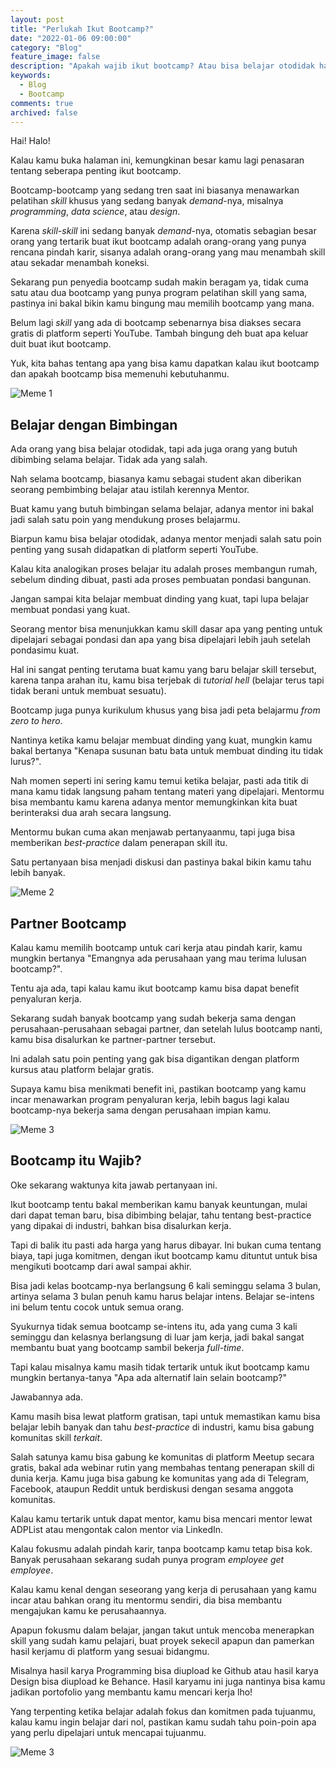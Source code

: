 ```yaml
---
layout: post
title: "Perlukah Ikut Bootcamp?"
date: "2022-01-06 09:00:00"
category: "Blog"
feature_image: false
description: "Apakah wajib ikut bootcamp? Atau bisa belajar otodidak hanya bermodal Youtube?"
keywords:
  - Blog
  - Bootcamp
comments: true
archived: false
---
```


Hai! Halo!

Kalau kamu buka halaman ini, kemungkinan besar kamu lagi penasaran tentang seberapa penting ikut bootcamp.

Bootcamp-bootcamp yang sedang tren saat ini biasanya menawarkan pelatihan *skill* khusus yang sedang banyak *demand*-nya, misalnya *programming*, *data science*, atau *design*.

Karena *skill-skill* ini sedang banyak *demand*-nya, otomatis sebagian besar orang yang tertarik buat ikut bootcamp adalah orang-orang yang punya rencana pindah karir, sisanya adalah orang-orang yang mau menambah skill atau sekadar menambah koneksi.

Sekarang pun penyedia bootcamp sudah makin beragam ya, tidak cuma satu atau dua bootcamp yang punya program pelatihan skill yang sama, pastinya ini bakal bikin kamu bingung mau memilih bootcamp yang mana.

Belum lagi *skill* yang ada di bootcamp sebenarnya bisa diakses secara gratis di platform seperti YouTube. Tambah bingung deh buat apa keluar duit buat ikut bootcamp.

Yuk, kita bahas tentang apa yang bisa kamu dapatkan kalau ikut bootcamp dan apakah bootcamp bisa memenuhi kebutuhanmu.

![Meme 1](/assets/memes/youtube-bootcamp.jpeg)

## Belajar dengan Bimbingan

Ada orang yang bisa belajar otodidak, tapi ada juga orang yang butuh dibimbing selama belajar. Tidak ada yang salah.

Nah selama bootcamp, biasanya kamu sebagai student akan diberikan seorang pembimbing belajar atau istilah kerennya Mentor.

Buat kamu yang butuh bimbingan selama belajar, adanya mentor ini bakal jadi salah satu poin yang mendukung proses belajarmu. 

Biarpun kamu bisa belajar otodidak, adanya mentor menjadi salah satu poin penting yang susah didapatkan di platform seperti YouTube. 

Kalau kita analogikan proses belajar itu adalah proses membangun rumah, sebelum dinding dibuat, pasti ada proses pembuatan pondasi bangunan.

Jangan sampai kita belajar membuat dinding yang kuat, tapi lupa belajar membuat pondasi yang kuat. 

Seorang mentor bisa menunjukkan kamu skill dasar apa yang penting untuk dipelajari sebagai pondasi dan apa yang bisa dipelajari lebih jauh setelah pondasimu kuat.

Hal ini sangat penting terutama buat kamu yang baru belajar skill tersebut, karena tanpa arahan itu, kamu bisa terjebak di *tutorial hell* (belajar terus tapi tidak berani untuk membuat sesuatu). 

Bootcamp juga punya kurikulum khusus yang bisa jadi peta belajarmu *from zero to hero*.

Nantinya ketika kamu belajar membuat dinding yang kuat, mungkin kamu bakal bertanya "Kenapa susunan batu bata untuk membuat dinding itu tidak lurus?".

Nah momen seperti ini sering kamu temui ketika belajar, pasti ada titik di mana kamu tidak langsung paham tentang materi yang dipelajari. Mentormu bisa membantu kamu karena adanya mentor memungkinkan kita buat berinteraksi dua arah secara langsung.

Mentormu bukan cuma akan menjawab pertanyaanmu, tapi juga bisa memberikan *best-practice* dalam penerapan skill itu.

Satu pertanyaan bisa menjadi diskusi dan pastinya bakal bikin kamu tahu lebih banyak.

![Meme 2](/assets/memes/skip-react.jpg)

## Partner Bootcamp

Kalau kamu memilih bootcamp untuk cari kerja atau pindah karir, kamu mungkin bertanya "Emangnya ada perusahaan yang mau terima lulusan bootcamp?".

Tentu aja ada, tapi kalau kamu ikut bootcamp kamu bisa dapat benefit penyaluran kerja.

Sekarang sudah banyak bootcamp yang sudah bekerja sama dengan perusahaan-perusahaan sebagai partner, dan setelah lulus bootcamp nanti, kamu bisa disalurkan ke partner-partner tersebut. 

Ini adalah satu poin penting yang gak bisa digantikan dengan platform kursus atau platform belajar gratis. 

Supaya kamu bisa menikmati benefit ini, pastikan bootcamp yang kamu incar menawarkan program penyaluran kerja, lebih bagus lagi kalau bootcamp-nya bekerja sama dengan perusahaan impian kamu.

![Meme 3](/assets/memes/success-bootcamp.jpeg)

## Bootcamp itu Wajib?

Oke sekarang waktunya kita jawab pertanyaan ini.

Ikut bootcamp tentu bakal memberikan kamu banyak keuntungan, mulai dari dapat teman baru, bisa dibimbing belajar, tahu tentang best-practice yang dipakai di industri, bahkan bisa disalurkan kerja.

Tapi di balik itu pasti ada harga yang harus dibayar. Ini bukan cuma tentang biaya, tapi juga komitmen, dengan ikut bootcamp kamu dituntut untuk bisa mengikuti bootcamp dari awal sampai akhir.

Bisa jadi kelas bootcamp-nya berlangsung 6 kali seminggu selama 3 bulan, artinya selama 3 bulan penuh kamu harus belajar intens. Belajar se-intens ini belum tentu cocok untuk semua orang. 

Syukurnya tidak semua bootcamp se-intens itu, ada yang cuma 3 kali seminggu dan kelasnya berlangsung di luar jam kerja, jadi bakal sangat membantu buat yang bootcamp sambil bekerja *full-time*.

Tapi kalau misalnya kamu masih tidak tertarik untuk ikut bootcamp kamu mungkin bertanya-tanya "Apa ada alternatif lain selain bootcamp?"

Jawabannya ada.

Kamu masih bisa lewat platform gratisan, tapi untuk memastikan kamu bisa belajar lebih banyak dan tahu *best-practice* di industri, kamu bisa gabung komunitas skill *terkait*.

Salah satunya kamu bisa gabung ke komunitas di platform Meetup secara gratis, bakal ada webinar rutin yang membahas tentang penerapan skill di dunia kerja. Kamu juga bisa gabung ke komunitas yang ada di Telegram, Facebook, ataupun Reddit untuk berdiskusi dengan sesama anggota komunitas.

Kalau kamu tertarik untuk dapat mentor, kamu bisa mencari mentor lewat ADPList atau mengontak calon mentor via LinkedIn.

Kalau fokusmu adalah pindah karir, tanpa bootcamp kamu tetap bisa kok. Banyak perusahaan sekarang sudah punya program *employee get employee*.

Kalau kamu kenal dengan seseorang yang kerja di perusahaan yang kamu incar atau bahkan orang itu mentormu sendiri, dia bisa membantu mengajukan kamu ke perusahaannya.

Apapun fokusmu dalam belajar, jangan takut untuk mencoba menerapkan skill yang sudah kamu pelajari, buat proyek sekecil apapun dan pamerkan hasil kerjamu di platform yang sesuai bidangmu.

Misalnya hasil karya Programming bisa diupload ke Github atau hasil karya Design bisa diupload ke Behance. Hasil karyamu ini juga nantinya bisa kamu jadikan portofolio yang membantu kamu mencari kerja lho!

Yang terpenting ketika belajar adalah fokus dan komitmen pada tujuanmu, kalau kamu ingin belajar dari nol, pastikan kamu sudah tahu poin-poin apa yang perlu dipelajari untuk mencapai tujuanmu.

![Meme 3](/assets/memes/distracted-bootcamp.jpeg)